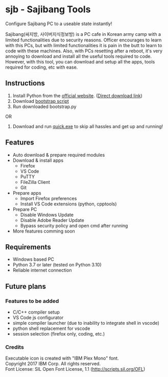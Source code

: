 # sjb - Sajibang Tools
Configure Sajibang PC to a useable state instantly!

Sajibang(싸지방, 사이버지식정보방) is a PC cafe in Korean army camp with a limited functionalities due to security reasons. 
Officer encourages to learn with this PCs, but with limited functionalities it is pain in the butt to learn to code with these machines. 
Also, with PCs resetting after a reboot, it's very annoying to download and install all the useful tools required to code. 
However, with this tool, you can download and setup all the apps, tools required for coding, etc with ease.

## Instructions
1. Install Python from the [official website](https://www.python.org/). ([Direct download link](https://www.python.org/ftp/python/3.10.0/python-3.10.0-amd64.exe))
2. Download [bootstrap script](https://github.com/kimiroo/FreeSjb/releases/download/latest/bootstrap.py)
3. Run downloaded bootstrap.py

OR

1. Download and run [quick.exe](https://github.com/kimiroo/FreeSjb/releases/latest/download/quick.exe) to skip all hassles and get up and running!

## Features
- Auto download & prepare required modules
- Download & install apps
    - Firefox
    - VS Code
    - PuTTY
    - FileZilla Client
    - Git
- Prepare apps
    - Import Firefox preferences
    - Install VS Code extensions (python, cpptools)
- Prepare PC
    - Disable Windows Update
    - Disable Adobe Reader Update
    - Bypass security policy and open cmd after running
- More features comming soon

## Requirements
- Windows based PC
- Python 3.7 or later (tested on Python 3.10)
- Reliable internet connection

## Future plans
### Features to be added
- C/C++ compiler setup
- VS Code js configurator
- simple compiler launcher (due to inability to integrate shell in vscode)
- python shell replacement for vscode
- session selection (firefox only, coding, etc.)

### Credits
Executable icon is created with "IBM Plex Mono" font.\
Copyright 2017 IBM Corp. All rights reserved.\
Font License: SIL Open Font License, 1.1 (http://scripts.sil.org/OFL)
